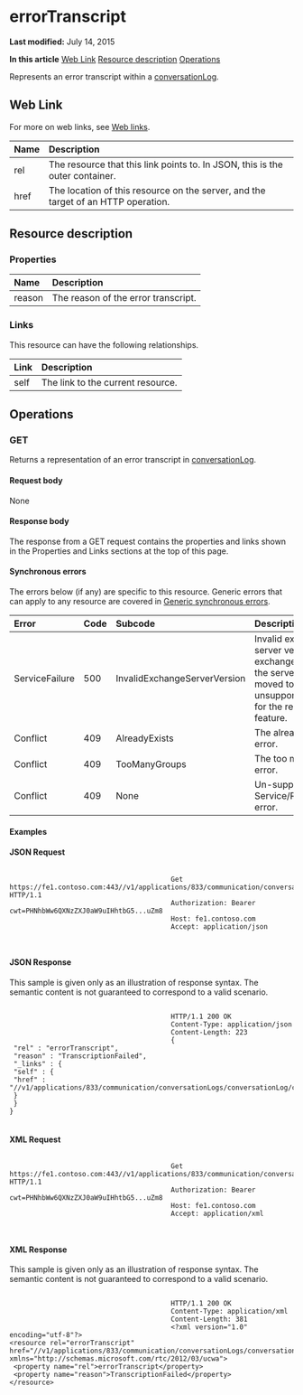 
# errorTranscript

 **Last modified:** July 14, 2015

 **In this article**
 [Web Link](#sectionSection0)
 [Resource description](#sectionSection1)
 [Operations](#sectionSection2)


Represents an error transcript within a [conversationLog](conversationLog_ref.md). 


## Web Link
<a name="sectionSection0"> </a>

For more on web links, see [Web links](WebLinks.md).



|**Name**|**Description**|
|:-----|:-----|
|rel|The resource that this link points to. In JSON, this is the outer container.|
|href|The location of this resource on the server, and the target of an HTTP operation.|

## Resource description
<a name="sectionSection1"> </a>




### Properties





|**Name**|**Description**|
|:-----|:-----|
|reason|The reason of the error transcript.|

### Links

This resource can have the following relationships.



|**Link**|**Description**|
|:-----|:-----|
|self|The link to the current resource.|

## Operations
<a name="sectionSection2"> </a>




### GET

Returns a representation of an error transcript in [conversationLog](conversationLog_ref.md).


#### Request body

None


#### Response body

The response from a GET request contains the properties and links shown in the Properties and Links sections at the top of this page.


#### Synchronous errors

The errors below (if any) are specific to this resource. Generic errors that can apply to any resource are covered in [Generic synchronous errors](GenericSynchronousErrors.md).



|**Error**|**Code**|**Subcode**|**Description**|
|:-----|:-----|:-----|:-----|
|ServiceFailure|500|InvalidExchangeServerVersion|Invalid exchange server version.The exchange mailbox of the server might have moved to an unsupported version for the required feature.|
|Conflict|409|AlreadyExists|The already exists error.|
|Conflict|409|TooManyGroups|The too many groups error.|
|Conflict|409|None|Un-supported Service/Resource/API error.|

#### Examples




#### JSON Request


```

										Get https://fe1.contoso.com:443//v1/applications/833/communication/conversationLogs/conversationLog/conversationLogTranscripts/conversationLogTranscript/errorTranscript HTTP/1.1
										Authorization: Bearer cwt=PHNhbWw6QXNzZXJ0aW9uIHhtbG5...uZm8
										Host: fe1.contoso.com
										Accept: application/json
										
									
```


#### JSON Response

This sample is given only as an illustration of response syntax. The semantic content is not guaranteed to correspond to a valid scenario.


```

										HTTP/1.1 200 OK
										Content-Type: application/json
										Content-Length: 223
										{
 "rel" : "errorTranscript",
 "reason" : "TranscriptionFailed",
 "_links" : {
 "self" : {
 "href" : "//v1/applications/833/communication/conversationLogs/conversationLog/conversationLogTranscripts/conversationLogTranscript/errorTranscript"
 }
 }
}
									
```


#### XML Request


```

										Get https://fe1.contoso.com:443//v1/applications/833/communication/conversationLogs/conversationLog/conversationLogTranscripts/conversationLogTranscript/errorTranscript HTTP/1.1
										Authorization: Bearer cwt=PHNhbWw6QXNzZXJ0aW9uIHhtbG5...uZm8
										Host: fe1.contoso.com
										Accept: application/xml
										
									
```


#### XML Response

This sample is given only as an illustration of response syntax. The semantic content is not guaranteed to correspond to a valid scenario.


```

										HTTP/1.1 200 OK
										Content-Type: application/xml
										Content-Length: 381
										<?xml version="1.0" encoding="utf-8"?>
<resource rel="errorTranscript" href="//v1/applications/833/communication/conversationLogs/conversationLog/conversationLogTranscripts/conversationLogTranscript/errorTranscript" xmlns="http://schemas.microsoft.com/rtc/2012/03/ucwa">
 <property name="rel">errorTranscript</property>
 <property name="reason">TranscriptionFailed</property>
</resource>
									
```

